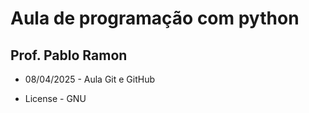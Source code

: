 # Aula de programação com python
## Prof. Pablo Ramon

- 08/04/2025 - Aula Git e GitHub

- License - GNU
